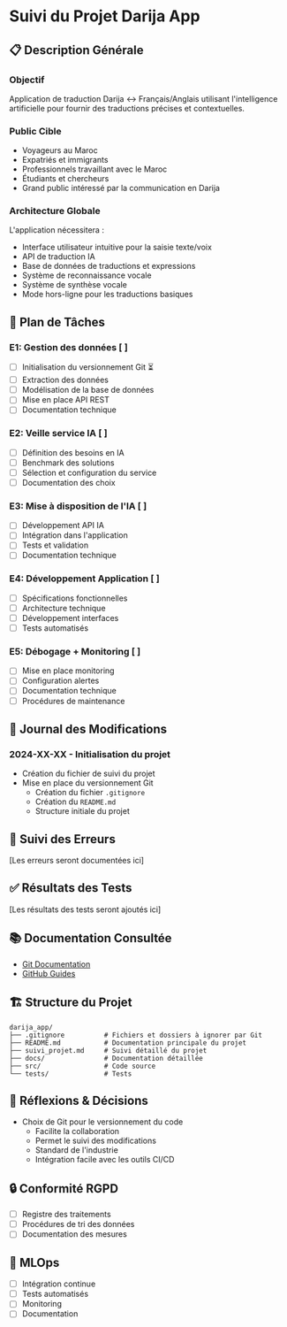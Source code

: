 # Suivi du Projet Darija App

## 📋 Description Générale

### Objectif
Application de traduction Darija ↔️ Français/Anglais utilisant l'intelligence artificielle pour fournir des traductions précises et contextuelles.

### Public Cible
- Voyageurs au Maroc
- Expatriés et immigrants
- Professionnels travaillant avec le Maroc
- Étudiants et chercheurs
- Grand public intéressé par la communication en Darija

### Architecture Globale
L'application nécessitera :
- Interface utilisateur intuitive pour la saisie texte/voix
- API de traduction IA
- Base de données de traductions et expressions
- Système de reconnaissance vocale
- Système de synthèse vocale
- Mode hors-ligne pour les traductions basiques

## 📅 Plan de Tâches

### E1: Gestion des données [ ]
- [ ] Initialisation du versionnement Git ⏳
- [ ] Extraction des données
- [ ] Modélisation de la base de données
- [ ] Mise en place API REST
- [ ] Documentation technique

### E2: Veille service IA [ ]
- [ ] Définition des besoins en IA
- [ ] Benchmark des solutions
- [ ] Sélection et configuration du service
- [ ] Documentation des choix

### E3: Mise à disposition de l'IA [ ]
- [ ] Développement API IA
- [ ] Intégration dans l'application
- [ ] Tests et validation
- [ ] Documentation technique

### E4: Développement Application [ ]
- [ ] Spécifications fonctionnelles
- [ ] Architecture technique
- [ ] Développement interfaces
- [ ] Tests automatisés

### E5: Débogage + Monitoring [ ]
- [ ] Mise en place monitoring
- [ ] Configuration alertes
- [ ] Documentation technique
- [ ] Procédures de maintenance

## 📝 Journal des Modifications

### 2024-XX-XX - Initialisation du projet
- Création du fichier de suivi du projet
- Mise en place du versionnement Git
  - Création du fichier `.gitignore`
  - Création du `README.md`
  - Structure initiale du projet

## 🐛 Suivi des Erreurs
[Les erreurs seront documentées ici]

## ✅ Résultats des Tests
[Les résultats des tests seront ajoutés ici]

## 📚 Documentation Consultée
- [Git Documentation](https://git-scm.com/doc)
- [GitHub Guides](https://guides.github.com/)

## 🏗 Structure du Projet
```
darija_app/
├── .gitignore          # Fichiers et dossiers à ignorer par Git
├── README.md           # Documentation principale du projet
├── suivi_projet.md     # Suivi détaillé du projet
├── docs/               # Documentation détaillée
├── src/                # Code source
└── tests/              # Tests
```

## 💭 Réflexions & Décisions
- Choix de Git pour le versionnement du code
  - Facilite la collaboration
  - Permet le suivi des modifications
  - Standard de l'industrie
  - Intégration facile avec les outils CI/CD

## 🔒 Conformité RGPD
- [ ] Registre des traitements
- [ ] Procédures de tri des données
- [ ] Documentation des mesures

## 🔄 MLOps
- [ ] Intégration continue
- [ ] Tests automatisés
- [ ] Monitoring
- [ ] Documentation 